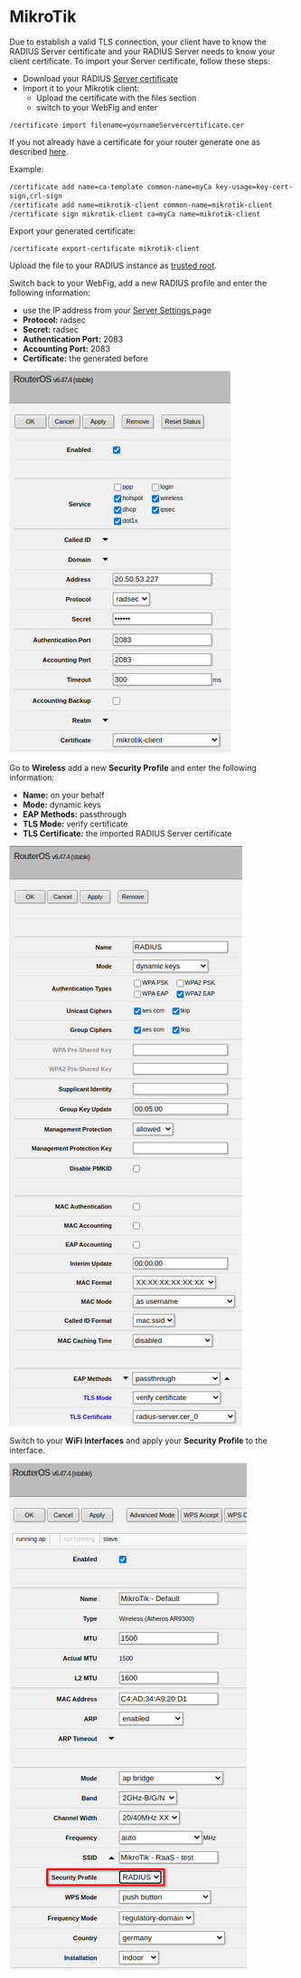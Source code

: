 # MikroTik

Due to establish a valid TLS connection, your client have to know the RADIUS Server certificate and your RADIUS Server needs to know your client certificate. To import your Server certificate, follow these steps: 

* Download your RADIUS [Server certificate](../../../portal/settings-server.md#server-certificate)
* Import it to your Mikrotik client:
  * Upload the certificate with the files section
  * switch to your WebFig and enter

```text
/certificate import filename=yournameServercertificate.cer
```

If you not already have a certificate for your router generate one as described [here](https://wiki.mikrotik.com/wiki/Manual:Create_Certificates). 

Example: 

```text
/certificate add name=ca-template common-name=myCa key-usage=key-cert-sign,crl-sign
/certificate add name=mikrotik-client common-name=mikrotik-client
/certificate sign mikrotik-client ca=myCa name=mikrotik-client
```

Export your generated certificate:

```text
/certificate export-certificate mikrotik-client
```

Upload the file to your RADIUS instance as [trusted root]().

Switch back to your WebFig, add a new RADIUS profile and enter the following information:

* use the IP address from your [Server Settings ]()page
* **Protocol:** radsec
* **Secret:** radsec
* **Authentication Port:** 2083
* **Accounting Port:** 2083
* **Certificate:** the generated before 

![](../../../.gitbook/assets/image%20%2821%29.png)

Go to **Wireless** add a new **Security Profile** and enter the following information: 

* **Name:** on your behalf
* **Mode:** dynamic keys
* **EAP Methods:** passthrough
* **TLS Mode:** verify certificate
* **TLS Certificate:** the imported RADIUS Server certificate

![](../../../.gitbook/assets/image%20%2834%29.png)



Switch to your **WiFi Interfaces** and apply your **Security Profile** to the interface.

![](../../../.gitbook/assets/image%20%2840%29.png)

